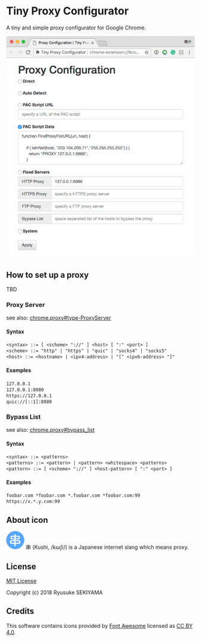 # Tiny Proxy Configurator
A tiny and simple proxy configurator for Google Chrome.

![options](readme/options.png)

## How to set up a proxy

TBD

### Proxy Server

see also:  [chrome.proxy#type-ProxyServer](https://developer.chrome.com/extensions/proxy#type-ProxyServer)

#### Syntax

```
<syntax> ::= [ <scheme> "://" ] <host> [ ":" <port> ]
<scheme> ::= "http" | "https" | "quic" | "socks4" | "socks5"
<host> ::= <hostname> | <ipv4-address> | "[" <ipv6-address> "]"
```

#### Examples

```
127.0.0.1
127.0.0.1:8080
https://127.0.0.1
quic://[::1]:8080
```

### Bypass List

see also: [chrome.proxy#bypass_list](https://developer.chrome.com/extensions/proxy#bypass_list)

#### Syntax

```
<syntax> ::= <patterns>
<patterns> ::= <pattern> | <pattern> <whitespace> <patterns>
<pattern> ::= [ <scheme> "://" ] <host-pattern> [ ":" <port> ]
```

#### Examples

```
foobar.com *foobar.com *.foobar.com *foobar.com:99 https://x.*.y.com:99
```

## About icon

![icon](readme/icon48.png)
串 (Kushi, /kɯʃi/) is a Japanese internet slang which means proxy.

## License

[MIT License](LICENSE)

Copyright (c) 2018 Ryusuke SEKIYAMA

## Credits

This software contains icons provided by [Font Awesome](https://fontawesome.com/) licensed as [CC BY 4.0](https://fontawesome.com/license).
